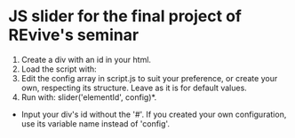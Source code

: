 # JS slider for the final project of REvive's seminar

1. Create a div with an id in your html. 
2. Load the script with: <script src="slider.js"></script>
3. Edit the config array in script.js to suit your preference, or create your own, respecting its structure. Leave as it is for default values.
4. Run with: slider('elementId', config)*.

* Input your div's id without the '#'. If you created your own configuration, use its variable name instead of 'config'.
